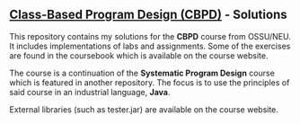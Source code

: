 ## [Class-Based Program Design (CBPD)](https://course.ccs.neu.edu/cs2510sp22/index.html) - Solutions

This repository contains my solutions for the **CBPD** course from OSSU/NEU. It includes implementations of labs and assignments. Some of the exercises are found in the coursebook which is available on the course website.

The course is a continuation of the **Systematic Program Design** course which is featured in another repository. The focus is to use the principles of said course in an industrial language, **Java**.

External libraries (such as tester.jar) are available on the course website.